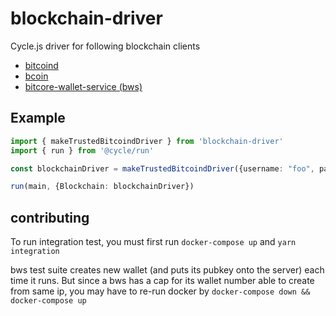 # blockchain-driver

Cycle.js driver for following blockchain clients

* [bitcoind](https://github.com/bitcoin/bitcoin)
* [bcoin](https://github.com/bcoin-org/bcoin)
* [bitcore-wallet-service (bws)](https://github.com/bitpay/bitcore-wallet-service) 

## Example

```ts
import { makeTrustedBitcoindDriver } from 'blockchain-driver'
import { run } from '@cycle/run'

const blockchainDriver = makeTrustedBitcoindDriver({username: "foo", password: "bar", port: 18332})

run(main, {Blockchain: blockchainDriver})
```

## contributing

To run integration test, you must first run `docker-compose up` and 
`yarn integration`

bws test suite creates new wallet (and puts its pubkey onto the server) each time it runs.
But since a bws has a cap for its wallet number able to create from same ip,
you may have to re-run docker by `docker-compose down && docker-compose up`
